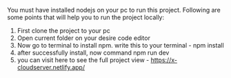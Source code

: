 You must have installed nodejs on your pc to run this project. Following are some points that will help you to run the project locally:
1. First clone the project to your pc
2. Open current folder on your desire code editor
3. Now go to terminal to install npm. write this to your terminal - npm install
4. after successfully install, now command npm run dev
5. you can visit here to see the full project view - https://x-cloudserver.netlify.app/
